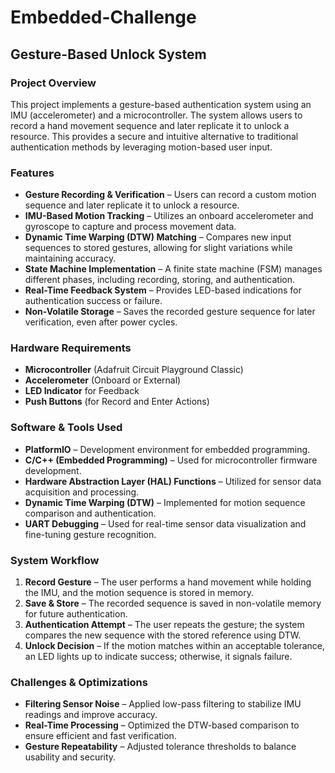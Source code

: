 # Embedded-Challenge

## Gesture-Based Unlock System

### Project Overview
This project implements a gesture-based authentication system using an IMU (accelerometer) and a microcontroller. The system allows users to record a hand movement sequence and later replicate it to unlock a resource. This provides a secure and intuitive alternative to traditional authentication methods by leveraging motion-based user input.

### Features
- **Gesture Recording & Verification** – Users can record a custom motion sequence and later replicate it to unlock a resource.
- **IMU-Based Motion Tracking** – Utilizes an onboard accelerometer and gyroscope to capture and process movement data.
- **Dynamic Time Warping (DTW) Matching** – Compares new input sequences to stored gestures, allowing for slight variations while maintaining accuracy.
- **State Machine Implementation** – A finite state machine (FSM) manages different phases, including recording, storing, and authentication.
- **Real-Time Feedback System** – Provides LED-based indications for authentication success or failure.
- **Non-Volatile Storage** – Saves the recorded gesture sequence for later verification, even after power cycles.

### Hardware Requirements
- **Microcontroller** (Adafruit Circuit Playground Classic)
- **Accelerometer** (Onboard or External)
- **LED Indicator** for Feedback
- **Push Buttons** (for Record and Enter Actions)

### Software & Tools Used
- **PlatformIO** – Development environment for embedded programming.
- **C/C++ (Embedded Programming)** – Used for microcontroller firmware development.
- **Hardware Abstraction Layer (HAL) Functions** – Utilized for sensor data acquisition and processing.
- **Dynamic Time Warping (DTW)** – Implemented for motion sequence comparison and authentication.
- **UART Debugging** – Used for real-time sensor data visualization and fine-tuning gesture recognition.

### System Workflow
1. **Record Gesture** – The user performs a hand movement while holding the IMU, and the motion sequence is stored in memory.
2. **Save & Store** – The recorded sequence is saved in non-volatile memory for future authentication.
3. **Authentication Attempt** – The user repeats the gesture; the system compares the new sequence with the stored reference using DTW.
4. **Unlock Decision** – If the motion matches within an acceptable tolerance, an LED lights up to indicate success; otherwise, it signals failure.

### Challenges & Optimizations
- **Filtering Sensor Noise** – Applied low-pass filtering to stabilize IMU readings and improve accuracy.
- **Real-Time Processing** – Optimized the DTW-based comparison to ensure efficient and fast verification.
- **Gesture Repeatability** – Adjusted tolerance thresholds to balance usability and security.

